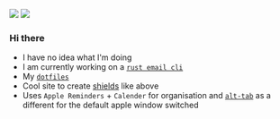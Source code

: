 ![](https://img.shields.io/badge/uwu%20nuzzles-%20pounces%20on%20you-red) ![](https://img.shields.io/badge/yep-yes-blueviolet)

### Hi there
- I have no idea what I'm doing
- I am currently working on a [`rust email cli`](https://github.com/Fishy-Fishes/too_many_emails)
- My [`dotfiles`](https://github.com/SleepySwords/dotfiles)
- Cool site to create [shields](https://shields.io/category/social) like above
- Uses `Apple Reminders` + `Calender` for organisation and [`alt-tab`](https://alt-tab-macos.netlify.app/) as a different for the default apple window switched
<!--
Applications I'm going to uninstall
- Google Earth pro
- Badlion client
- Ghidra
-->
